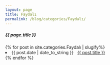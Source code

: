 ```yaml
---
layout: page
title: Faydalı
permalink: /blog/categories/Faydalı/
---
```


<h5> {{ page.title }} </h5>

<div class="card">
{% for post in site.categories.Faydalı | slugify%}
 <li class="category-posts"><span>{{ post.date | date_to_string }}</span> &nbsp; <a href="{{ post.url }}">{{ post.title }}</a></li>
{% endfor %}
</div>